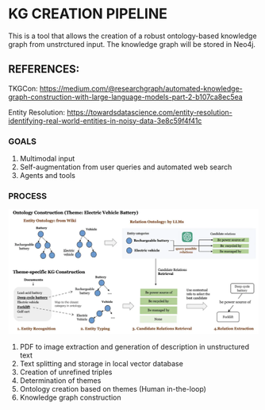 # KG CREATION PIPELINE

This is a tool that allows the creation of a robust ontology-based knowledge graph from unstrctured input. The knowledge graph will be stored in Neo4j.

## REFERENCES:

TKGCon: 
https://medium.com/@researchgraph/automated-knowledge-graph-construction-with-large-language-models-part-2-b107ca8ec5ea

Entity Resolution: 
https://towardsdatascience.com/entity-resolution-identifying-real-world-entities-in-noisy-data-3e8c59f4f41c

### GOALS
1. Multimodal input
2. Self-augmentation from user queries and automated web search
3. Agents and tools

### PROCESS

![TKGCon](Markdown_Images/TKGCon.png)
1. PDF to image extraction and generation of description in unstructured text
2. Text splitting and storage in local vector database
3. Creation of unrefined triples
3. Determination of themes
4. Ontology creation based on themes (Human in-the-loop)
5. Knowledge graph construction 
